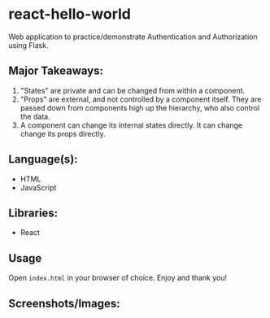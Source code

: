 # react-hello-world
Web application to practice/demonstrate Authentication and Authorization using Flask.
## Major Takeaways:
1. "States" are private and can be changed from within a component.
2. "Props" are external, and not controlled by a component itself. They are passed down from components high up the hierarchy, who also control the data.
3. A component can change its internal states directly. It can change change its props directly.
## Language(s):
- HTML
- JavaScript
## Libraries:
- React
## Usage
Open `index.html` in your browser of choice. Enjoy and thank you!
## Screenshots/Images:
